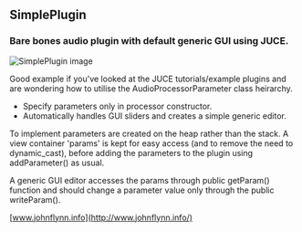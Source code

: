 
SimplePlugin
------------

### Bare bones audio plugin with default generic GUI using JUCE.

![SimplePlugin image](http://www.johnflynn.info/images/SimplePlugin.png)

Good example if you've looked at the JUCE tutorials/example plugins and are wondering how to utilise the AudioProcessorParameter class heirarchy.

- Specify parameters only in processor constructor.
- Automatically handles GUI sliders and creates a simple generic editor.

To implement parameters are created on the heap rather than the stack. A view container 'params' is kept for easy access (and to remove the need to dynamic_cast), before adding the parameters to the plugin using addParameter() as usual.

A generic GUI editor accesses the params through public getParam() function and should change a parameter value only through the public writeParam().

[www.johnflynn.info](http://www.johnflynn.info/)
